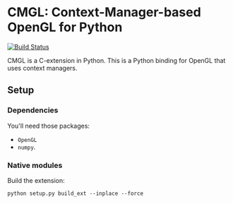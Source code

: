 # CMGL: Context-Manager-based OpenGL for Python

[![Build Status](https://travis-ci.org/fofix/python-cmgl.svg?branch=master)](https://travis-ci.org/fofix/python-cmgl)


CMGL is a C-extension in Python. This is a Python binding for OpenGL that uses
context managers.


## Setup

### Dependencies

You'll need those packages:

* `OpenGL`
* `numpy`.


### Native modules

Build the extension:

    python setup.py build_ext --inplace --force
